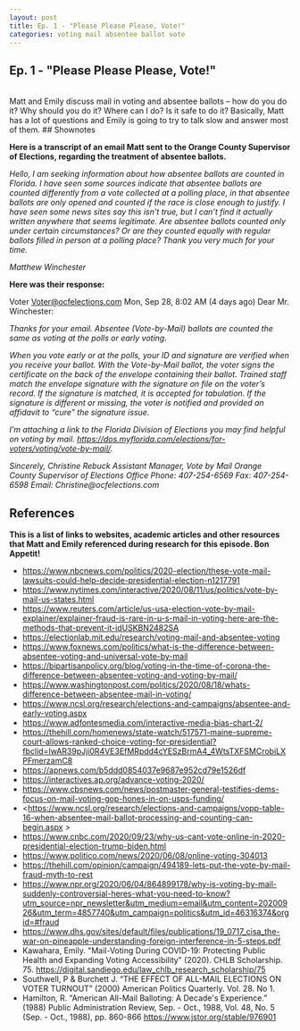 ```yaml
---
layout: post
title: Ep. 1 - "Please Please Please, Vote!"
categories: voting mail absentee ballot vote
---
```

## Ep. 1 - "Please Please Please, Vote!"

<div id="buzzsprout-player-5839024"></div>
<script src="https://www.buzzsprout.com/1410550/5839024-please-please-please-vote.js?container_id=buzzsprout-player-5839024&player=small" type="text/javascript" charset="utf-8"></script>

<br/>
Matt and Emily discuss mail in voting and absentee ballots – how do you do it? Why should you do it? Where can I do? Is it safe to do it? Basically, Matt has a lot of questions and Emily is going to try to talk slow and answer most of them.
## Shownotes

**Here is a transcript of an email Matt sent to the Orange County Supervisor of Elections, regarding the treatment of absentee ballots.**

_Hello, I am seeking information about how absentee ballots are counted in Florida. I have seen some sources indicate that absentee ballots are counted differently from a vote collected at a polling place, in that absentee ballots are only opened and counted if the race is close enough to justify. I have seen some news sites say this isn’t true, but I can’t find it actually written anywhere that seems legitimate. Are absentee ballots counted only under certain circumstances? Or are they counted equally with regular ballots filled in person at a polling place? Thank you very much for your time._

_Matthew Winchester_

**Here was their response:** 

Voter <Voter@ocfelections.com>
Mon, Sep 28, 8:02 AM (4 days ago)
Dear Mr. Winchester:
 
_Thanks for your email. Absentee (Vote-by-Mail) ballots are counted the same as voting at the polls or early voting._  

_When you vote early or at the polls, your ID and signature are verified when you receive your ballot. With the Vote-by-Mail ballot, the voter signs the certificate on the back of the envelope containing their ballot. Trained staff match the envelope signature with the signature on file on the voter’s record. If the signature is matched, it is accepted for tabulation. If the signature is different or missing, the voter is notified and provided an affidavit to “cure” the signature issue._

_I’m attaching a link to the Florida Division of Elections you may find helpful on voting by mail. <https://dos.myflorida.com/elections/for-voters/voting/vote-by-mail/>._

_Sincerely,_
_Christine Rebuck_
_Assistant Manager, Vote by Mail_
_Orange County Supervisor of Elections Office_
_Phone: 407-254-6569_
_Fax: 407-254-6598_
_Email: Christine@ocfelections.com_

## References 

**This is a list of links to websites, academic articles and other resources that Matt and Emily referenced during research for this episode. Bon Appetit!**

 * <https://www.nbcnews.com/politics/2020-election/these-vote-mail-lawsuits-could-help-decide-presidential-election-n1217791>
 * <https://www.nytimes.com/interactive/2020/08/11/us/politics/vote-by-mail-us-states.html>
 * <https://www.reuters.com/article/us-usa-election-vote-by-mail-explainer/explainer-fraud-is-rare-in-u-s-mail-in-voting-here-are-the-methods-that-prevent-it-idUSKBN2482SA>
 * <https://electionlab.mit.edu/research/voting-mail-and-absentee-voting>
 * <https://www.foxnews.com/politics/what-is-the-difference-between-absentee-voting-and-universal-vote-by-mail>
 * <https://bipartisanpolicy.org/blog/voting-in-the-time-of-corona-the-difference-between-absentee-voting-and-voting-by-mail/>
 * <https://www.washingtonpost.com/politics/2020/08/18/whats-difference-between-absentee-mail-in-voting/>
 * <https://www.ncsl.org/research/elections-and-campaigns/absentee-and-early-voting.aspx>
 * <https://www.adfontesmedia.com/interactive-media-bias-chart-2/>
 * <https://thehill.com/homenews/state-watch/517571-maine-supreme-court-allows-ranked-choice-voting-for-presidential?fbclid=IwAR39pJji0R4VE3EfMRpdd4cYESzBrmA4_4WtsTXFSMCrobiLXPFmerzamC8>
 * <https://apnews.com/b5ddd0854037e9687e952cd79e1526df>
 * <https://interactives.ap.org/advance-voting-2020/>
 * <https://www.cbsnews.com/news/postmaster-general-testifies-dems-focus-on-mail-voting-gop-hones-in-on-usps-funding/>
 * <https://www.ncsl.org/research/elections-and-campaigns/vopp-table-16-when-absentee-mail-ballot-processing-and-counting-can-begin.aspx >
 * <https://www.cnbc.com/2020/09/23/why-us-cant-vote-online-in-2020-presidential-election-trump-biden.html>
 * <https://www.politico.com/news/2020/06/08/online-voting-304013>
 * <https://thehill.com/opinion/campaign/494189-lets-put-the-vote-by-mail-fraud-myth-to-rest>
 * <https://www.npr.org/2020/06/04/864899178/why-is-voting-by-mail-suddenly-controversial-heres-what-you-need-to-know?utm_source=npr_newsletter&utm_medium=email&utm_content=20200926&utm_term=4857740&utm_campaign=politics&utm_id=46316374&orgid=#fraud>
 * <https://www.dhs.gov/sites/default/files/publications/19_0717_cisa_the-war-on-pineapple-understanding-foreign-interference-in-5-steps.pdf>
 * Kawahara, Emily. "Mail-Voting During COVID-19: Protecting Public Health and Expanding Voting Accessibility" (2020). CHLB Scholarship. 75. <https://digital.sandiego.edu/law_chlb_research_scholarship/75> 
 * Southwell, P & Burchett J. “THE EFFECT OF ALL-MAIL ELECTIONS ON VOTER TURNOUT” (2000) American Politics Quarterly. Vol. 28. No 1. 
 * Hamilton, R. “American All-Mail Balloting: A Decade's Experience.” (1988) Public Administration Review, Sep. - Oct., 1988, Vol. 48, No. 5 (Sep. - Oct., 1988), pp. 860-866 <https://www.jstor.org/stable/976901> 


